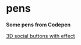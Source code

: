 # pens

**Some pens from Codepen**

[3D social buttons with effect](http://codepen.io/mikele/pen/dXqbok)
